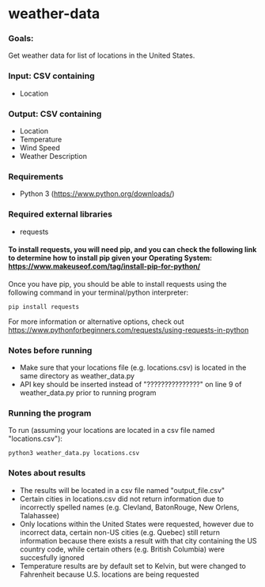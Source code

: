# weather-data

### Goals: 
Get weather data for list of locations in the United States.

### Input: CSV containing
* Location

### Output: CSV containing
* Location
* Temperature
* Wind Speed
* Weather Description

### Requirements
* Python 3 (https://www.python.org/downloads/)

### Required external libraries
* requests

#### To install requests, you will need pip, and you can check the following link to determine how to install pip given your Operating System: https://www.makeuseof.com/tag/install-pip-for-python/

Once you have pip,  you should be able to install requests using the following command in your terminal/python interpreter:

```
pip install requests 
```
For more information or alternative options, check out https://www.pythonforbeginners.com/requests/using-requests-in-python

### Notes before running
* Make sure that your locations file (e.g. locations.csv) is located in the same directory as weather_data.py
* API key should be inserted instead of "???????????????" on line 9 of weather_data.py prior to running program 

### Running the program
To run (assuming your locations are located in a csv file named "locations.csv"):
```
python3 weather_data.py locations.csv
```
### Notes about results
* The results will be located in a csv file named "output_file.csv"
* Certain cities in locations.csv did not return information due to incorrectly spelled names (e.g. Clevland, BatonRouge, New Orlens, Talahassee)
* Only locations within the United States were requested, however due to incorrect data, certain non-US cities (e.g. Quebec) still return information because there exists a result with that city containing the US country code, while certain others (e.g. British Columbia) were succesfully ignored
* Temperature results are by default set to Kelvin, but were changed to Fahrenheit because U.S. locations are being requested
